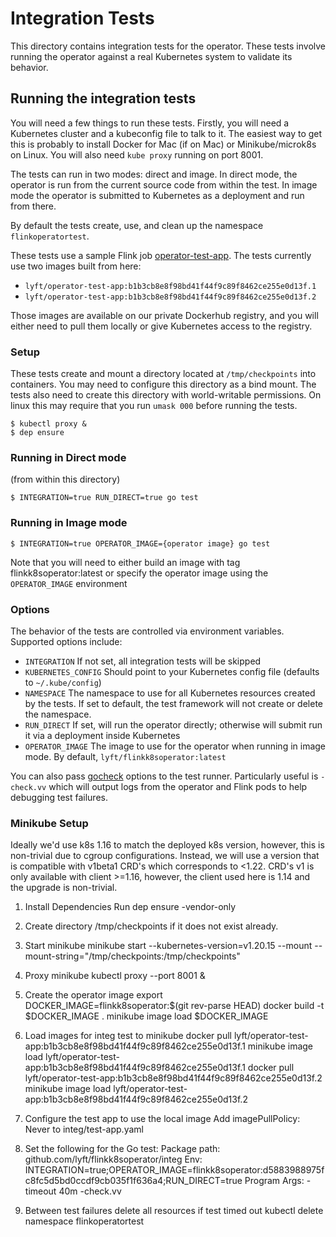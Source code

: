 # Integration Tests

This directory contains integration tests for the operator. These
tests involve running the operator against a real Kubernetes system to
validate its behavior.

## Running the integration tests

You will need a few things to run these tests. Firstly, you will need
a Kubernetes cluster and a kubeconfig file to talk to it. The easiest
way to get this is probably to install Docker for Mac (if on Mac) or
Minikube/microk8s on Linux. You will also need `kube proxy` running on
port 8001.

The tests can run in two modes: direct and image. In direct mode, the
operator is run from the current source code from within the test. In
image mode the operator is submitted to Kubernetes as a deployment and
run from there.

By default the tests create, use, and clean up the namespace
`flinkoperatortest`.

These tests use a sample Flink job [operator-test-app](/integ/operator-test-app/). The
tests currently use two images built from here:

* `lyft/operator-test-app:b1b3cb8e8f98bd41f44f9c89f8462ce255e0d13f.1`
* `lyft/operator-test-app:b1b3cb8e8f98bd41f44f9c89f8462ce255e0d13f.2`

Those images are available on our private Dockerhub registry, and you
will either need to pull them locally or give Kubernetes access to the
registry.

### Setup

These tests create and mount a directory located at `/tmp/checkpoints`
into containers. You may need to configure this directory as a bind
mount. The tests also need to create this directory with
world-writable permissions. On linux this may require that you
run `umask 000` before running the tests.

```
$ kubectl proxy &
$ dep ensure
```

### Running in Direct mode

(from within this directory)

```
$ INTEGRATION=true RUN_DIRECT=true go test
```

### Running in Image mode

```
$ INTEGRATION=true OPERATOR_IMAGE={operator image} go test
```

Note that you will need to either build an image with tag flinkk8soperator:latest or specify the operator image using the
`OPERATOR_IMAGE` environment

### Options

The behavior of the tests are controlled via environment
variables. Supported options include:

* `INTEGRATION` If not set, all integration tests will be skipped
* `KUBERNETES_CONFIG` Should point to your Kubernetes config file
  (defaults to `~/.kube/config`)
* `NAMESPACE` The namespace to use for all Kubernetes resources
  created by the tests. If set to default, the test framework will not
  create or delete the namespace.
* `RUN_DIRECT` If set, will run the operator directly; otherwise will
  submit run it via a deployment inside Kubernetes
* `OPERATOR_IMAGE` The image to use for the operator when running in image
  mode. By default, `lyft/flinkk8soperator:latest`

You can also pass [gocheck](http://labix.org/gocheck) options to the
test runner. Particularly useful is `-check.vv` which will output logs
from the operator and Flink pods to help debugging test failures.

### Minikube Setup

Ideally we'd use k8s 1.16 to match the deployed k8s version, however, this
is non-trivial due to cgroup configurations. Instead, we will use a version
that is compatible with v1beta1 CRD's which corresponds to <1.22. CRD's v1
is only available with client >=1.16, however, the client used here is 1.14
and the upgrade is non-trivial.


1. Install Dependencies
   Run dep ensure -vendor-only

2. Create directory /tmp/checkpoints if it does not exist already.

3. Start minikube
   minikube start --kubernetes-version=v1.20.15 --mount --mount-string="/tmp/checkpoints:/tmp/checkpoints"

4. Proxy minikube
   kubectl proxy --port 8001 &

5. Create the operator image
   export DOCKER_IMAGE=flinkk8soperator:$(git rev-parse HEAD)
   docker build -t $DOCKER_IMAGE .
   minikube image load $DOCKER_IMAGE

6. Load images for integ test to minikube
    docker pull lyft/operator-test-app:b1b3cb8e8f98bd41f44f9c89f8462ce255e0d13f.1
    minikube image load lyft/operator-test-app:b1b3cb8e8f98bd41f44f9c89f8462ce255e0d13f.1
    docker pull lyft/operator-test-app:b1b3cb8e8f98bd41f44f9c89f8462ce255e0d13f.2
    minikube image load lyft/operator-test-app:b1b3cb8e8f98bd41f44f9c89f8462ce255e0d13f.2

7. Configure the test app to use the local image
    Add imagePullPolicy: Never to integ/test-app.yaml

8. Set the following for the Go test:
   Package path: github.com/lyft/flinkk8soperator/integ
   Env: INTEGRATION=true;OPERATOR_IMAGE=flinkk8soperator:d5883988975fc8fc5d5bd0ccdf9cb035f1f636a4;RUN_DIRECT=true
   Program Args: -timeout 40m -check.vv

9. Between test failures delete all resources if test timed out
   kubectl delete namespace flinkoperatortest
